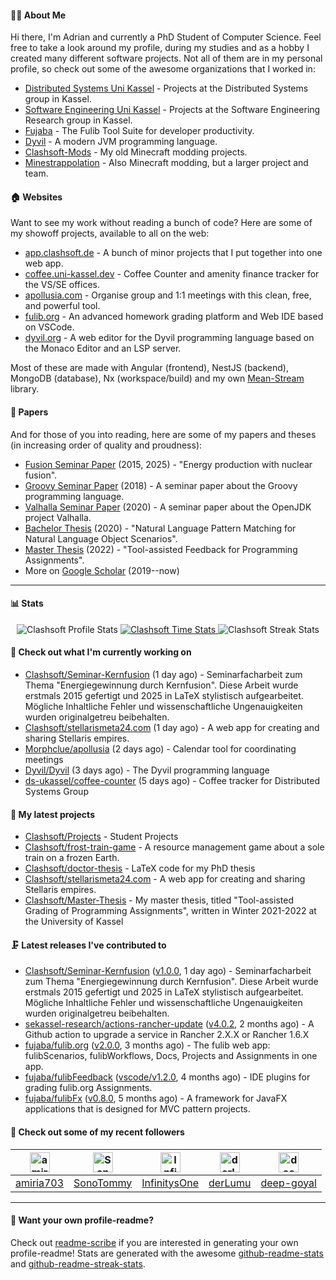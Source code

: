 #### 👨‍💻 About Me

Hi there, I'm Adrian and currently a PhD Student of Computer Science.
Feel free to take a look around my profile, during my studies and as a hobby I created many different software projects.
Not all of them are in my personal profile, so check out some of the awesome organizations that I worked in:

- [Distributed Systems Uni Kassel](https://github.com/ds-ukassel) - Projects at the Distributed Systems group in Kassel.
- [Software Engineering Uni Kassel](https://github.com/sekassel-research) - Projects at the Software Engineering Research group in Kassel.
- [Fujaba](https://github.com/fujaba) - The Fulib Tool Suite for developer productivity.
- [Dyvil](https://github.com/Dyvil) - A modern JVM programming language.
- [Clashsoft-Mods](https://github.com/Clashsoft-Mods) - My old Minecraft modding projects.
- [Minestrappolation](https://github.com/MinestrapTeam) - Also Minecraft modding, but a larger project and team.

#### 🏠 Websites

Want to see my work without reading a bunch of code?
Here are some of my showoff projects, available to all on the web:

- [app.clashsoft.de](https://app.clashsoft.de) - A bunch of minor projects that I put together into one web app.
- [coffee.uni-kassel.dev](https://coffee.uni-kassel.dev/) - Coffee Counter and amenity finance tracker for the VS/SE offices.
- [apollusia.com](https://apollusia.com) - Organise group and 1:1 meetings with this clean, free, and powerful tool.
- [fulib.org](https://fulib.org) - An advanced homework grading platform and Web IDE based on VSCode.
- [dyvil.org](https://dyvil.org) - A web editor for the Dyvil programming language based on the Monaco Editor and an LSP server.



Most of these are made with Angular (frontend), NestJS (backend), MongoDB (database), Nx (workspace/build) and my own [Mean-Stream](https://github.com/Clashsoft/Meanstream) library.

#### 📄 Papers

And for those of you into reading, here are some of my papers and theses (in increasing order of quality and proudness):

- [Fusion Seminar Paper](https://github.com/Clashsoft/Seminar-Kernfusion) (2015, 2025) - "Energy production with nuclear fusion".
- [Groovy Seminar Paper](https://github.com/Clashsoft/Seminar-Groovy) (2018) - A seminar paper about the Groovy programming language.
- [Valhalla Seminar Paper](https://github.com/Clashsoft/Seminar-Valhalla) (2020) - A seminar paper about the OpenJDK project Valhalla.
- [Bachelor Thesis](https://github.com/Clashsoft/Bachelor-Thesis) (2020) - "Natural Language Pattern Matching for Natural Language Object Scenarios".
- [Master Thesis](https://github.com/Clashsoft/Master-Thesis) (2022) - "Tool-assisted Feedback for Programming Assignments".
- More on [Google Scholar](https://scholar.google.com/citations?user=8mKnH8wAAAAJ&hl=en&oi=ao) (2019--now)

---

#### 📊 Stats

<div align=center>
  <img src="https://github-readme-stats.vercel.app/api?username=Clashsoft&show_icons=true&theme=dark&count_private=true&icon_color=0075ff&include_all_commits=true" alt="Clashsoft Profile Stats">

    

  <a href="https://wakatime.com/@Clashsoft">
    <img src="https://github-readme-stats.vercel.app/api/wakatime?username=Clashsoft&theme=dark&layout=compact&langs_count=10" alt="Clashsoft Time Stats">
  </a>

  <img src="http://github-readme-streak-stats.herokuapp.com?user=Clashsoft&theme=dark" alt="Clashsoft Streak Stats">
</div>

#### 👷‍ Check out what I'm currently working on

- [Clashsoft/Seminar-Kernfusion](https://github.com/Clashsoft/Seminar-Kernfusion) (1 day ago) - Seminarfacharbeit zum Thema &#34;Energiegewinnung durch Kernfusion&#34;. Diese Arbeit wurde erstmals 2015 gefertigt und 2025 in LaTeX stylistisch aufgearbeitet. Mögliche Inhaltliche Fehler und wissenschaftliche Ungenauigkeiten wurden originalgetreu beibehalten.
- [Clashsoft/stellarismeta24.com](https://github.com/Clashsoft/stellarismeta24.com) (1 day ago) - A web app for creating and sharing Stellaris empires.
- [Morphclue/apollusia](https://github.com/Morphclue/apollusia) (2 days ago) - Calendar tool for coordinating meetings
- [Dyvil/Dyvil](https://github.com/Dyvil/Dyvil) (3 days ago) - The Dyvil programming language
- [ds-ukassel/coffee-counter](https://github.com/ds-ukassel/coffee-counter) (5 days ago) - Coffee tracker for Distributed Systems Group

#### 🌱 My latest projects

- [Clashsoft/Projects](https://github.com/Clashsoft/Projects) - Student Projects
- [Clashsoft/frost-train-game](https://github.com/Clashsoft/frost-train-game) - A resource management game about a sole train on a frozen Earth.
- [Clashsoft/doctor-thesis](https://github.com/Clashsoft/doctor-thesis) - LaTeX code for my PhD thesis
- [Clashsoft/stellarismeta24.com](https://github.com/Clashsoft/stellarismeta24.com) - A web app for creating and sharing Stellaris empires.
- [Clashsoft/Master-Thesis](https://github.com/Clashsoft/Master-Thesis) - My master thesis, titled &#34;Tool-assisted Grading of Programming Assignments&#34;, written in Winter 2021-2022 at the University of Kassel

#### 🗜 Latest releases I've contributed to

- [Clashsoft/Seminar-Kernfusion](https://github.com/Clashsoft/Seminar-Kernfusion) ([v1.0.0](https://github.com/Clashsoft/Seminar-Kernfusion/releases/tag/v1.0.0), 1 day ago) - Seminarfacharbeit zum Thema &#34;Energiegewinnung durch Kernfusion&#34;. Diese Arbeit wurde erstmals 2015 gefertigt und 2025 in LaTeX stylistisch aufgearbeitet. Mögliche Inhaltliche Fehler und wissenschaftliche Ungenauigkeiten wurden originalgetreu beibehalten.
- [sekassel-research/actions-rancher-update](https://github.com/sekassel-research/actions-rancher-update) ([v4.0.2](https://github.com/sekassel-research/actions-rancher-update/releases/tag/v4.0.2), 2 months ago) - A Github action to upgrade a service in Rancher 2.X.X or Rancher 1.6.X
- [fujaba/fulib.org](https://github.com/fujaba/fulib.org) ([v2.0.0](https://github.com/fujaba/fulib.org/releases/tag/v2.0.0), 3 months ago) - The fulib web app: fulibScenarios, fulibWorkflows, Docs, Projects and Assignments in one app.
- [fujaba/fulibFeedback](https://github.com/fujaba/fulibFeedback) ([vscode/v1.2.0](https://github.com/fujaba/fulibFeedback/releases/tag/vscode/v1.2.0), 4 months ago) - IDE plugins for grading fulib.org Assignments.
- [fujaba/fulibFx](https://github.com/fujaba/fulibFx) ([v0.8.0](https://github.com/fujaba/fulibFx/releases/tag/v0.8.0), 5 months ago) - A framework for JavaFX applications that is designed for MVC pattern projects.

#### 🚶 Check out some of my recent followers

| [<img src="https://github.com/amiria703.png?size=128" alt="amiria703 Profile Avatar" width="32">](https://github.com/amiria703)| [<img src="https://github.com/SonoTommy.png?size=128" alt="SonoTommy Profile Avatar" width="32">](https://github.com/SonoTommy)| [<img src="https://github.com/InfinitysOne.png?size=128" alt="InfinitysOne Profile Avatar" width="32">](https://github.com/InfinitysOne)| [<img src="https://github.com/derLumu.png?size=128" alt="derLumu Profile Avatar" width="32">](https://github.com/derLumu)| [<img src="https://github.com/deep-goyal.png?size=128" alt="deep-goyal Profile Avatar" width="32">](https://github.com/deep-goyal)|
|:---:|:---:|:---:|:---:|:---:|
| [amiria703](https://github.com/amiria703)| [SonoTommy](https://github.com/SonoTommy)| [InfinitysOne](https://github.com/InfinitysOne)| [derLumu](https://github.com/derLumu)| [deep-goyal](https://github.com/deep-goyal)|

---

#### 📇 Want your own profile-readme?
Check out [readme-scribe](https://github.com/muesli/readme-scribe) if you are interested in generating your own profile-readme!
Stats are generated with the awesome [github-readme-stats](https://github.com/anuraghazra/github-readme-stats) and [github-readme-streak-stats](https://github.com/DenverCoder1/github-readme-streak-stats).
